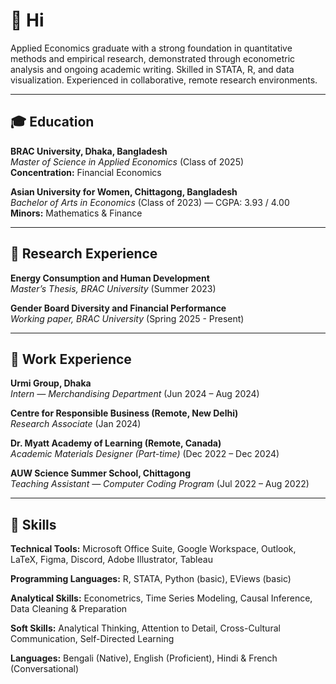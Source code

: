 # 👋 Hi

Applied Economics graduate with a strong foundation in quantitative methods and empirical research, demonstrated through econometric analysis and ongoing academic writing. Skilled in STATA, R, and data visualization. Experienced in collaborative, remote research environments. 
<!---I am particularly interested in development economics, behavioral science, and financial risk. I seek research opportunities where I can apply empirical tools to address complex policy questions. In the long term, I hope to contribute to impactful research in both academic and policy settings.--->

---
## 🎓 Education

**BRAC University, Dhaka, Bangladesh**  
*Master of Science in Applied Economics* (Class of 2025)  
**Concentration:** Financial Economics  

**Asian University for Women, Chittagong, Bangladesh**  
*Bachelor of Arts in Economics* (Class of 2023) — CGPA: 3.93 / 4.00  
**Minors:** Mathematics & Finance  

---
## 🧪 Research Experience

**Energy Consumption and Human Development**  
*Master’s Thesis, BRAC University* (Summer 2023)  

**Gender Board Diversity and Financial Performance**  
*Working paper, BRAC University* (Spring 2025 - Present)

---
<!---
## 💡 Research Interests
- Applied Econometrics & Causal Inference  
- Development Economics: Inequality, Identity, Social Norms  
- Financial Economics: Risk Modeling, Capital Markets  
- Behavioral and Experimental Economics  
- Policy Design: Gender, Health, and Digital Inclusion  
- Machine Learning Applications in Time Series Forecasting
--->

## 💼 Work Experience

**Urmi Group, Dhaka**  
*Intern — Merchandising Department* (Jun 2024 – Aug 2024)  

**Centre for Responsible Business (Remote, New Delhi)**  
*Research Associate* (Jan 2024) 

**Dr. Myatt Academy of Learning (Remote, Canada)**  
*Academic Materials Designer (Part-time)* (Dec 2022 – Dec 2024)  

**AUW Science Summer School, Chittagong**  
*Teaching Assistant — Computer Coding Program* (Jul 2022 – Aug 2022)  

---

## 🧠 Skills

**Technical Tools:** Microsoft Office Suite, Google Workspace, Outlook, LaTeX, Figma, Discord, Adobe Illustrator, Tableau

**Programming Languages:** R, STATA, Python (basic), EViews (basic)

**Analytical Skills:** Econometrics, Time Series Modeling, Causal Inference, Data Cleaning & Preparation

**Soft Skills:** Analytical Thinking, Attention to Detail, Cross-Cultural Communication, Self-Directed Learning

**Languages:** Bengali (Native), English (Proficient), Hindi & French (Conversational)



